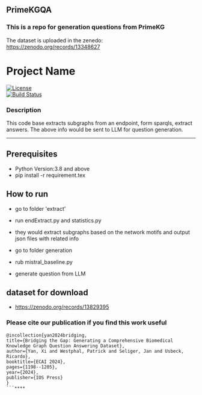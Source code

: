 ## PrimeKGQA

### This is a repo for generation questions from PrimeKG
  The dataset is uploaded in the zenedo: https://zenodo.org/records/13348627

# Project Name

[![License](https://img.shields.io/badge/license-MIT-blue.svg)](LICENSE)  
[![Build Status](https://img.shields.io/travis/username/repo.svg)](https://travis-ci.org/username/repo)

### Description

This code base extracts subgraphs from an endpoint, form sparqls, extract answers.
The above info would be sent to LLM for question generation.

---


## Prerequisites

- Python Version:3.8 and above
- pip install -r requirement.tex 


## How to run
- go to folder 'extract'
- run endExtract.py and statistics.py
- they would extract subgraphs based on the network motifs and output json files with related info

- go to folder generation
- rub mistral_baseline.py
- generate question from LLM

## dataset for download 
- https://zenodo.org/records/13829395
### Please cite our publication if you find this work useful

   ```console
  @incollection{yan2024bridging,
  title={Bridging the Gap: Generating a Comprehensive Biomedical Knowledge Graph Question Answering Dataset},
  author={Yan, Xi and Westphal, Patrick and Seliger, Jan and Usbeck, Ricardo},
  booktitle={ECAI 2024},
  pages={1198--1205},
  year={2024},
  publisher={IOS Press}
   }
   ```****
